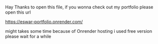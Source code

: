 Hay Thanks to open this file,
if you wonna check out my portfolio
please open this url


https://eswar-portfolio.onrender.com/


might takes some time because of Onrender hosting i used free version
please wait for a while
